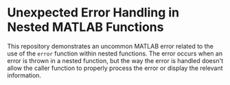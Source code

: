 # Unexpected Error Handling in Nested MATLAB Functions

This repository demonstrates an uncommon MATLAB error related to the use of the `error` function within nested functions. The error occurs when an error is thrown in a nested function, but the way the error is handled doesn't allow the caller function to properly process the error or display the relevant information.
